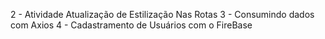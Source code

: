 2 - Atividade Atualização de Estilização Nas Rotas
3 - Consumindo dados com Axios
4 - Cadastramento de Usuários com o FireBase
